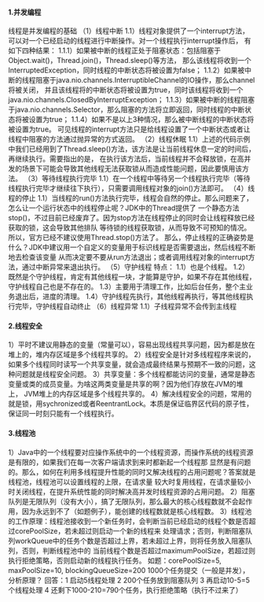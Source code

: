 #### 1.并发编程
   线程是并发编程的基础
  （1）线程中断
        1.1）线程对象提供了一个interrupt方法，可以对一个已经启动的线程进行中断操作。对一个线程执行interrupt操作后，
             有如下四种结果：
             1.1.1）如果被中断的线程正处于阻塞状态：包括阻塞于Object.wait()，Thread.join()，Thread.sleep()等方法，
                    那么该线程将收到一个InterruptedException，同时线程的中断状态将被设置为false；
             1.1.2）如果被中断的线程阻塞于java.nio.channels.InterruptibleChannel的IO操作，那么channel将被关闭，
                    并且该线程将的中断状态将被设置为true，同时该线程将收到一个java.nio.channels.ClosedByInterruptException；
             1.1.3）如果被中断的线程阻塞于java.nio.channels.Selector，那么阻塞的方法将立即返回，同时线程的中断状态将被设置为true；
             1.1.4）如果不是以上3种情况，那么被中断线程的中断状态将被设置为true。
             可见线程的interrupt方法只是给线程设置了一个中断状态或者让线程中阻塞的方法通过抛异常的方式返回。
  （2）线程休眠
        1.1）上述的代码示例中我们已经用到了Thread.sleep()方法，该方法是让当前线程休息一定的时间后，再继续执行。需要指出的是，
             在执行该方法后，当前线程并不会释放锁，在高并发的场景下可能会导致其他线程无法获取锁从而造成性能问题，因此要慎用该方法。
  （3）等待线程执行完毕
        1.1）在一个线程中等待另一个线程执行完毕（等待线程执行完毕才继续往下执行），只需要调用线程对象的join()方法即可。
  （4）线程的停止
        1.1）当线程的run()方法执行完毕，线程会自然的停止。那么问题来了，怎么让一个运行状态中的线程停止呢？JDK中的Thread提供了
             一个静态方法stop()，不过目前已经废弃了。因为stop方法在线程停止的同时会让线程释放已经获取的锁，这会导致其他排队
             等待锁的线程获取锁，从而导致不可预知的情况。所以，官方已经不建议使用Thread.stop()方法了。
             那么，停止线程的正确姿势是什么？JDK中建议用一个自定义的变量用于标识线程是否需要退出，然后线程不断地去检查该变量
             从而决定要不要从run方法退出；或者调用线程对象的interrupt方法，通过中断异常来退出执行。
  （5）守护线程
       特点：
       1.1）也是个线程。
       1.2）既然是个守护线程，肯定有其他线程一块，才能算是守护，如果不存在其他线程，守护线程自己也是不存在的。
       1.3）主要用于清理工作，比如后台任务，整个主业务退出后，进度的清理。
       1.4）守护线程先执行，其他线程再执行，等其他线程执行完毕，守护线程自动终止
  （6）线程异常
        1.1）子线程异常不会传到主线程

#### 2.线程安全
   1）平时不建议用静态的变量（常量可以），容易出现线程共享问题，因为都是放在堆上的，堆内存区域是多个线程共享的。
   2）线程安全是针对多线程程序来说的，如果多个线程同时读写一个共享变量，就会造成最终结果与预期不一致的问题，这种问题就是线程安全问题。
   3）共享变量：多个线程都能访问的变量，通常是静态变量或类的成员变量。为啥这两类变量是共享的啊？因为他们存放在JVM的堆上，
      JVM堆上的内存区域是多个线程共享的。
   4）解决线程安全的问题，常用的就是锁，用sychronized或者ReentrantLock。本质是保证临界区代码的原子性，保证同一时刻只能有一个线程执行。 

#### 3.线程池
   1）Java中的一个线程要对应操作系统中的一个线程资源，而操作系统的线程资源是有限的，如果我们在每一次客户端请求到来时都新起一个线程那
      显然是有问题的。那么，如何在利用多线程提升性能的同时又解决线程的占用问题呢？答案就是线程池，线程池可以设置线程的上限，在请求量
      较大时复用线程，在请求量较小时关闭线程，在提升系统性能的同时解决高并发时线程资源的占用问题。
   2）阻塞队列是无限队列（没有大小），搞了无限队列，那么最大的核心线程数就不会起作用，因为永远到不了（如题例子），能创建的线程数就是核心线程数。
   3）线程池的工作原理：线程池接收到一个新任务时，会判断当前已经启动的线程个数是否超过corePoolSize，若未超过则启动一个新的线程来
      处理请求；否则，判断阻塞队列workQueue中的任务个数是否超过上界，若未超过上界，则将任务放入阻塞队列，否则，判断线程池中的
      当前线程个数是否超过maximumPoolSize，若超过则执行拒绝策略，否则启动新的线程执行任务。
      如题：corePoolSize=5,
         maxPoolSize=10,
         blockingQueueSize=200
        1000个任务提交（一般是并发），分析原理？
            回答：1 启动5线程处理
                 2 200个任务放到阻塞队列
                 3 再启动10-5=5个线程处理
                 4 还剩下1000-210=790个任务，执行拒绝策略（执行不过来了）
         